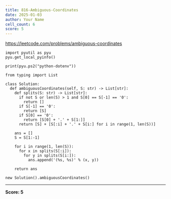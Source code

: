 ```yaml
---
title: 816-Ambiguous-Coordinates
date: 2025-01-03
author: Your Name
cell_count: 6
score: 5
---
```


https://leetcode.com/problems/ambiguous-coordinates


```
import pyutil as pyu
pyu.get_local_pyinfo()
```


```
print(pyu.ps2("python-dotenv"))
```


```
from typing import List
```


```
class Solution:
  def ambiguousCoordinates(self, S: str) -> List[str]:
    def splits(S: str) -> List[str]:
      if not S or len(S) > 1 and S[0] == S[-1] == '0':
        return []
      if S[-1] == '0':
        return [S]
      if S[0] == '0':
        return [S[0] + '.' + S[1:]]
      return [S] + [S[:i] + '.' + S[i:] for i in range(1, len(S))]

    ans = []
    S = S[1:-1]

    for i in range(1, len(S)):
      for x in splits(S[:i]):
        for y in splits(S[i:]):
          ans.append('(%s, %s)' % (x, y))

    return ans
```


```
new Solution().ambiguousCoordinates()
```


---
**Score: 5**